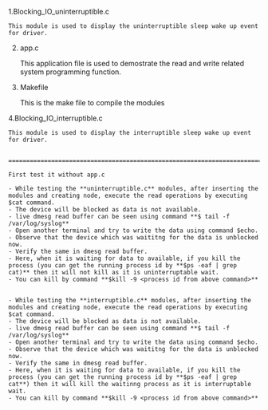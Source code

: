 1.Blocking_IO_uninterruptible.c

    This module is used to display the uninterruptible sleep wake up event for driver.

2. app.c

    This application file is used to demostrate the read and write related system programming function.

3. Makefile

    This is the make file to compile the modules

4.Blocking_IO_interruptible.c

    This module is used to display the interruptible sleep wake up event for driver.


    ===================================================================================

    First test it without app.c

    - While testing the **uninterruptible.c** modules, after inserting the modules and creating node, execute the read operations by executing $cat command.
    - The device will be blocked as data is not available.
    - live dmesg read buffer can be seen using command **$ tail -f /var/log/syslog**
    - Open another terminal and try to write the data using command $echo.
    - Observe that the device which was waititng for the data is unblocked now.
    - Verify the same in dmesg read buffer.
    - Here, when it is waiting for data to available, if you kill the process (you can get the running process id by **$ps -eaf | grep cat)** then it will not kill as it is uninterruptable wait.
    - You can kill by command **$kill -9 <process id from above command>**

    
    - While testing the **interruptible.c** modules, after inserting the modules and creating node, execute the read operations by executing $cat command.
    - The device will be blocked as data is not available.
    - live dmesg read buffer can be seen using command **$ tail -f /var/log/syslog**
    - Open another terminal and try to write the data using command $echo.
    - Observe that the device which was waititng for the data is unblocked now.
    - Verify the same in dmesg read buffer.
    - Here, when it is waiting for data to available, if you kill the process (you can get the running process id by **$ps -eaf | grep cat**) then it will kill the waitinng process as it is interruptable wait.
    - You can kill by command **$kill -9 <process id from above command>**
